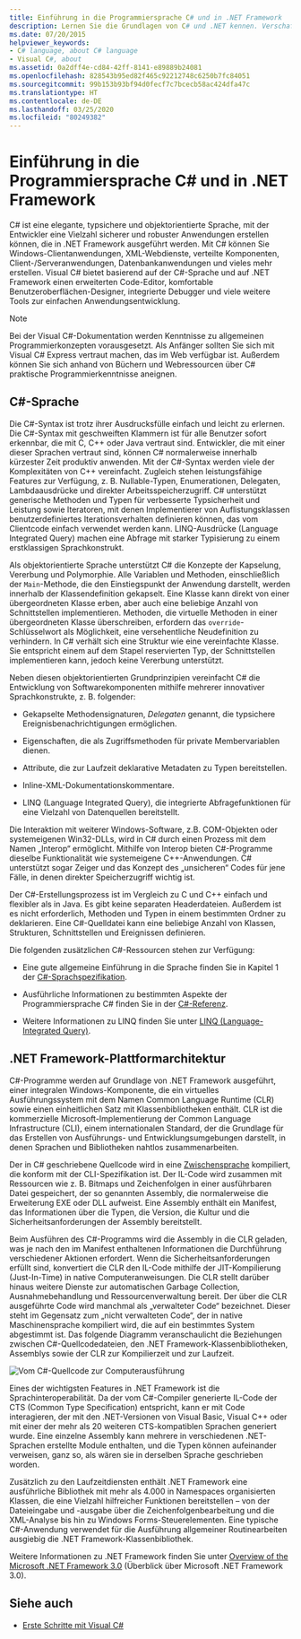 ```yaml
---
title: Einführung in die Programmiersprache C# und in .NET Framework
description: Lernen Sie die Grundlagen von C# und .NET kennen. Verschaffen Sie sich einen Überblick über die Programmiersprache C# und das .NET-Ökosystem.
ms.date: 07/20/2015
helpviewer_keywords:
- C# language, about C# language
- Visual C#, about
ms.assetid: 0a2dff4e-cd84-42ff-8141-e89889b24081
ms.openlocfilehash: 828543b95ed82f465c92212748c6250b7fc84051
ms.sourcegitcommit: 99b153b93bf94d0fecf7c7bcecb58ac424dfa47c
ms.translationtype: HT
ms.contentlocale: de-DE
ms.lasthandoff: 03/25/2020
ms.locfileid: "80249382"
---
```

# <a name="introduction-to-the-c-language-and-the-net-framework"></a>Einführung in die Programmiersprache C# und in .NET Framework

C# ist eine elegante, typsichere und objektorientierte Sprache, mit der Entwickler eine Vielzahl sicherer und robuster Anwendungen erstellen können, die in .NET Framework ausgeführt werden. Mit C# können Sie Windows-Clientanwendungen, XML-Webdienste, verteilte Komponenten, Client-/Serveranwendungen, Datenbankanwendungen und vieles mehr erstellen. Visual C# bietet basierend auf der C#-Sprache und auf .NET Framework einen erweiterten Code-Editor, komfortable Benutzeroberflächen-Designer, integrierte Debugger und viele weitere Tools zur einfachen Anwendungsentwicklung.  
  
> [!NOTE]
> Bei der Visual C#-Dokumentation werden Kenntnisse zu allgemeinen Programmierkonzepten vorausgesetzt. Als Anfänger sollten Sie sich mit Visual C# Express vertraut machen, das im Web verfügbar ist. Außerdem können Sie sich anhand von Büchern und Webressourcen über C# praktische Programmierkenntnisse aneignen.  
  
## <a name="c-language"></a>C#-Sprache

Die C#-Syntax ist trotz ihrer Ausdrucksfülle einfach und leicht zu erlernen. Die C#-Syntax mit geschweiften Klammern ist für alle Benutzer sofort erkennbar, die mit C, C++ oder Java vertraut sind. Entwickler, die mit einer dieser Sprachen vertraut sind, können C# normalerweise innerhalb kürzester Zeit produktiv anwenden. Mit der C#-Syntax werden viele der Komplexitäten von C++ vereinfacht. Zugleich stehen leistungsfähige Features zur Verfügung, z. B. Nullable-Typen, Enumerationen, Delegaten, Lambdaausdrücke und direkter Arbeitsspeicherzugriff. C# unterstützt generische Methoden und Typen für verbesserte Typsicherheit und Leistung sowie Iteratoren, mit denen Implementierer von Auflistungsklassen benutzerdefiniertes Iterationsverhalten definieren können, das vom Clientcode einfach verwendet werden kann. LINQ-Ausdrücke (Language Integrated Query) machen eine Abfrage mit starker Typisierung zu einem erstklassigen Sprachkonstrukt.  
  
 Als objektorientierte Sprache unterstützt C# die Konzepte der Kapselung, Vererbung und Polymorphie. Alle Variablen und Methoden, einschließlich der `Main`-Methode, die den Einstiegspunkt der Anwendung darstellt, werden innerhalb der Klassendefinition gekapselt. Eine Klasse kann direkt von einer übergeordneten Klasse erben, aber auch eine beliebige Anzahl von Schnittstellen implementieren. Methoden, die virtuelle Methoden in einer übergeordneten Klasse überschreiben, erfordern das `override`-Schlüsselwort als Möglichkeit, eine versehentliche Neudefinition zu verhindern. In C# verhält sich eine Struktur wie eine vereinfachte Klasse. Sie entspricht einem auf dem Stapel reservierten Typ, der Schnittstellen implementieren kann, jedoch keine Vererbung unterstützt.  
  
 Neben diesen objektorientierten Grundprinzipien vereinfacht C# die Entwicklung von Softwarekomponenten mithilfe mehrerer innovativer Sprachkonstrukte, z.&nbsp;B. folgender:  
  
- Gekapselte Methodensignaturen, *Delegaten* genannt, die typsichere Ereignisbenachrichtigungen ermöglichen.  
  
- Eigenschaften, die als Zugriffsmethoden für private Membervariablen dienen.  
  
- Attribute, die zur Laufzeit deklarative Metadaten zu Typen bereitstellen.  
  
- Inline-XML-Dokumentationskommentare.  
  
- LINQ (Language Integrated Query), die integrierte Abfragefunktionen für eine Vielzahl von Datenquellen bereitstellt.  
  
 Die Interaktion mit weiterer Windows-Software, z.B. COM-Objekten oder systemeigenen Win32-DLLs, wird in C# durch einen Prozess mit dem Namen „Interop“ ermöglicht. Mithilfe von Interop bieten C#-Programme dieselbe Funktionalität wie systemeigene C++-Anwendungen. C# unterstützt sogar Zeiger und das Konzept des „unsicheren“ Codes für jene Fälle, in denen direkter Speicherzugriff wichtig ist.  
  
 Der C#-Erstellungsprozess ist im Vergleich zu C und C++ einfach und flexibler als in Java. Es gibt keine separaten Headerdateien. Außerdem ist es nicht erforderlich, Methoden und Typen in einem bestimmten Ordner zu deklarieren. Eine C#-Quelldatei kann eine beliebige Anzahl von Klassen, Strukturen, Schnittstellen und Ereignissen definieren.  
  
 Die folgenden zusätzlichen C#-Ressourcen stehen zur Verfügung:  
  
- Eine gute allgemeine Einführung in die Sprache finden Sie in Kapitel 1 der [C#-Sprachspezifikation](/dotnet/csharp/language-reference/language-specification/introduction).  
  
- Ausführliche Informationen zu bestimmten Aspekte der Programmiersprache C# finden Sie in der [C#-Referenz](../language-reference/index.md).  
  
- Weitere Informationen zu LINQ finden Sie unter [LINQ (Language-Integrated Query)](../programming-guide/concepts/linq/index.md).  

## <a name="net-framework-platform-architecture"></a>.NET Framework-Plattformarchitektur

 C#-Programme werden auf Grundlage von .NET Framework ausgeführt, einer integralen Windows-Komponente, die ein virtuelles Ausführungssystem mit dem Namen Common Language Runtime (CLR) sowie einen einheitlichen Satz mit Klassenbibliotheken enthält. CLR ist die kommerzielle Microsoft-Implementierung der Common Language Infrastructure (CLI), einem internationalen Standard, der die Grundlage für das Erstellen von Ausführungs- und Entwicklungsumgebungen darstellt, in denen Sprachen und Bibliotheken nahtlos zusammenarbeiten.  
  
 Der in C# geschriebene Quellcode wird in eine [Zwischensprache](../../standard/managed-code.md) kompiliert, die konform mit der CLI-Spezifikation ist. Der IL-Code wird zusammen mit Ressourcen wie z.&nbsp;B. Bitmaps und Zeichenfolgen in einer ausführbaren Datei gespeichert, der so genannten Assembly, die normalerweise die Erweiterung EXE oder DLL aufweist. Eine Assembly enthält ein Manifest, das Informationen über die Typen, die Version, die Kultur und die Sicherheitsanforderungen der Assembly bereitstellt.  
  
 Beim Ausführen des C#-Programms wird die Assembly in die CLR geladen, was je nach den im Manifest enthaltenen Informationen die Durchführung verschiedener Aktionen erfordert. Wenn die Sicherheitsanforderungen erfüllt sind, konvertiert die CLR den IL-Code mithilfe der JIT-Kompilierung (Just-In-Time) in native Computeranweisungen. Die CLR stellt darüber hinaus weitere Dienste zur automatischen Garbage Collection, Ausnahmebehandlung und Ressourcenverwaltung bereit. Der über die CLR ausgeführte Code wird manchmal als „verwalteter Code“ bezeichnet. Dieser steht im Gegensatz zum „nicht verwalteten Code“, der in native Maschinensprache kompiliert wird, die auf ein bestimmtes System abgestimmt ist. Das folgende Diagramm veranschaulicht die Beziehungen zwischen C#-Quellcodedateien, den .NET Framework-Klassenbibliotheken, Assemblys sowie der CLR zur Kompilierzeit und zur Laufzeit.  
  
 ![Vom C#-Quellcode zur Computerausführung](./media/introduction-to-the-csharp-language-and-the-net-framework/net-architecture-relationships.png)  
  
 Eines der wichtigsten Features in .NET Framework ist die Sprachinteroperabilität. Da der vom C#-Compiler generierte IL-Code der CTS (Common Type Specification) entspricht, kann er mit Code interagieren, der mit den .NET-Versionen von Visual Basic, Visual C++ oder mit einer der mehr als 20 weiteren CTS-kompatiblen Sprachen generiert wurde. Eine einzelne Assembly kann mehrere in verschiedenen .NET-Sprachen erstellte Module enthalten, und die Typen können aufeinander verweisen, ganz so, als wären sie in derselben Sprache geschrieben worden.  
  
 Zusätzlich zu den Laufzeitdiensten enthält .NET Framework eine ausführliche Bibliothek mit mehr als 4.000 in Namespaces organisierten Klassen, die eine Vielzahl hilfreicher Funktionen bereitstellen – von der Dateieingabe und -ausgabe über die Zeichenfolgenbearbeitung und die XML-Analyse bis hin zu Windows Forms-Steuerelementen. Eine typische C#-Anwendung verwendet für die Ausführung allgemeiner Routinearbeiten ausgiebig die .NET Framework-Klassenbibliothek.  
  
 Weitere Informationen zu .NET Framework finden Sie unter [Overview of the Microsoft .NET Framework 3.0](../../framework/get-started/overview.md) (Überblick über Microsoft .NET Framework 3.0).  
  
## <a name="see-also"></a>Siehe auch

- [Erste Schritte mit Visual C#](/visualstudio/ide/quickstart-csharp-console)
